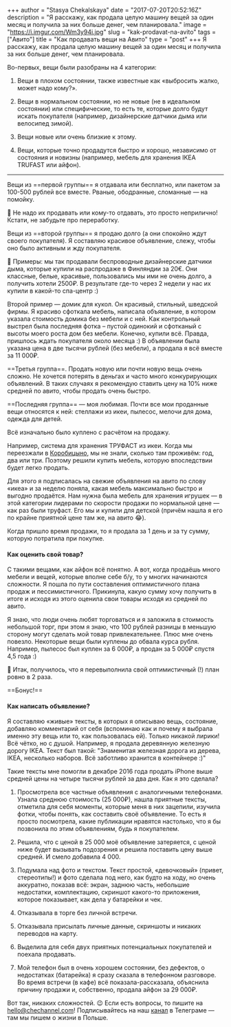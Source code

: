 +++
author = "Stasya Chekalskaya"
date = "2017-07-20T20:52:16Z"
description = "Я расскажу, как продала целую машину вещей за один месяц и получила за них больше денег, чем планировала."
image = "https://i.imgur.com/Wm3y94i.jpg"
slug = "kak-prodavat-na-avito"
tags = ["Авито"]
title = "Как продавать вещи на Авито"
type = "post"
+++
Я расскажу, как продала целую машину вещей за один месяц и получила за них больше денег, чем планировала.

Во-первых, вещи были разобраны на 4 категории:

1. Вещи в плохом состоянии, также известные как «выбросить жалко, может надо кому?».

2. Вещи в нормальном состоянии, но не новые (не в идеальном состоянии) или специфические, то есть те, которые долго будут искать покупателя (например, дизайнерские датчики дыма или велосипед зимой).

3. Вещи новые или очень близкие к этому.

4. Вещи, которые точно продадутся быстро и хорошо, независимо от состояния и новизны (например, мебель для хранения IKEA TRUFAST или айфон).

---

Вещи из ==первой группы== я отдавала или бесплатно, или пакетом за 100-500 рублей все вместе. Рваные, ободранные, сломанные — на помойку.

📍 Не надо их продавать или кому-то отдавать, это просто неприлично! Кстати, не забудьте про переработку.

Вещи из ==второй группы== я продаю долго (а они спокойно ждут своего покупателя). Я составляю красивое объявление, слежу, чтобы оно было активным и жду покупателя.

📍 Примеры: мы так продавали беспроводные дизайнерские датчики дыма, которые купили на распродаже в Финляндии за 20€. Они классные, белые, красивые, пользовались мы ими не очень долго, а получить хотели 2500₽. В результате где-то через 2 недели у нас их купили в какой-то спа-центр :)

Второй пример — домик для кукол. Он красивый, стильный, шведской фирмы. Я красиво сфоткала мебель, написала объявление, в котором указала стоимость домика без мебели и с ней. Как контрольный выстрел была последняя фотка – пустой одинокий и сфотканый с высоты моего роста дом без мебели. Конечно, купили всё. Правда, пришлось ждать покупателя около месяца :) В объявлении была указана цена в две тысячи рублей (без мебели), а продала я всё вместе за 11 000₽.

==Третья группа==. Продать новую или почти новую вещь очень сложно.
Не хочется потерять в деньгах и часто много конкурирующих объявлений. В таких случаях я рекомендую ставить цену на 10% ниже средней по авито, чтобы продать очень быстро.

==Последняя группа== — моя любимая.
Почти все мои проданные вещи относятся к ней: стеллажи из икеи, пылесос, мелочи для дома, одежда для детей.

Всё изначально было куплено с расчётом на продажу.

Например, система для хранения ТРУФАСТ из икеи. Когда мы переезжали в [Коробицыно](/privet-my-v-lesu/), мы не знали, сколько там проживём: год, два или три. Поэтому решили купить мебель, которую впоследствии будет легко продать. 

Для этого я подписалась на свежие объявления на авито по слову «икеа» и за неделю поняла, какая мебель максимально быстро и выгодно продаётся. Нам нужна была мебель для хранения игрушек — в этой категории лидерами по скорости продажи по нормальной цене — как раз были труфаст.
Его мы и купили для детской (причём нашла я его по крайне приятной цене там же, на авито 😂).

Когда пришло время продажи, то я продала за 1 день и за ту сумму, которую потратила при покупке.

#### Как оценить свой товар?

С такими вещами, как айфон всё понятно. А вот, когда продаёшь много мебели и вещей, которые вполне себе б/у, то у многих начинаются сложности.
Я пошла по пути составления оптимистичного плана продаж и пессимистичного. Прикинула, какую сумму хочу получить в итоге и исходя из этого оценила свои товары исходя из средней по авито.

Я знаю, что люди очень любят торговаться и я заложила в стоимость небольшой торг, при этом я знаю, что 100 рублей разницы в меньшую сторону могут сделать мой товар привлекательнее. Плюс мне очень повезло. Некоторые вещи были куплены до обвала курса рубля. Например, пылесос был куплен за 6 000₽, а продан за 5 000₽ спустя 4,5 года :)

📍 Итак, получилось, что я перевыполнила свой оптимистичный (!) план ровно в 2 раза.

==Бонус!==
#### Как написать объявление?

Я составляю «живые» тексты, в которых я описываю вещь, состояние, добавляю комментарий от себя (вспоминаю как и почему я выбрала именно эту вещь или то, как пользовалась ей). Только никакой лирики! Всё чётко, но с душой.
Например, я продала деревянную железную дорогу IKEA. Текст был такой: "Знаменитая железная дорога из дерева, IKEA, несколько наборов. Всё заботливо хранится в контейнере :)"

Такие тексты мне помогли в декабре 2016 года продать iPhone выше средней цены на четыре тысячи рублей за два дня. Как я это сделала?

1. Просмотрела все частные объявления с аналогичными телефонами. Узнала среднюю стоимость (25 000₽), нашла приятные тексты, отметила для себя моменты, которые меня в них зацепили, изучила фотки, чтобы понять, как составить своё объявление. То есть я просто посмотрела, какие публикации нравятся настолько, что я бы позвонила по этим объявлениям, будь я покупателем.

2. Решила, что с ценой в 25 000 моё объявление затеряется, с ценой ниже будет вызывать подозрения и решила поставить цену выше средней. И смело добавила 4 000.

3. Подумала над фото и текстом. Текст простой, «девочковый» (привет, стереотипы!) и фото сделала под него, как будто на ходу, но очень аккуратно, показав всё: экран, заднюю часть, небольшие недостатки, комплектацию, скриншот какого-то приложения, которое показывает, как дела у батарейки и чек.

4.  Отказывала в торге без личной встречи. 

5. Отказывала присылать личные данные, скриншоты и никаких переводов на карту.

6. Выделила для себя двух приятных потенциальных покупателей и поехала продавать.

7. Мой телефон был в очень хорошем состоянии, без дефектов, о недостатках (батарейка) я сразу сказала в телефонном разговоре. Во время встречи (в кафе) всё показала-рассказала, объяснила причину продажи и, собственно, продала айфон за 29 000₽.

Вот так, никаких сложностей. 😉 Если есть вопросы, то пишите на [hello@chechannel.com](mailto:hello@chechannel.com)! Подписывайтесь на наш [канал](https://t.me/chechannel) в Телеграме — там мы пишем о жизни в Польше.
